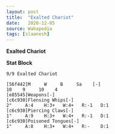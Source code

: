 ```yaml
---
layout: post
title:  "Exalted Chariot"
date:   2020-12-05
source: Wahapedia
tags: [slaanesh]
---
```


**Exalted Chariot**

**Stat Block**
```
9/9 Exalted Chariot
```

```
[56f442]M     W     B     Sa    [-]
10    9     10    4     
[e85545]Weapons[-]
[c6c930]Flensing Whips[-]
2"     A:4    H:3+   W:4+   R:-1   D:1   
[c6c930]Piercing Claws[-]
1"     A:9    H:3+   W:4+   R:-1   D:1   
[c6c930]Poisoned Tongues[-]
1"     A:8    H:3+   W:4+   R:-    D:1   
```


